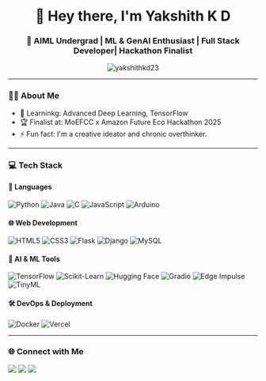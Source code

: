 <h1 align="center">👋 Hey there, I'm Yakshith K D</h1>
<h3 align="center">🚀 AIML Undergrad | ML & GenAI Enthusiast | Full Stack Developer| Hackathon Finalist</h3>

<p align="center">
  <img src="https://komarev.com/ghpvc/?username=yakshithkd23&label=Profile%20views&color=0e75b6&style=flat" alt="yakshithkd23" />
</p>

---

### 👨‍💻 About Me 
- 🌱 Learninkg: Advanced Deep Learning, TensorFlow  
- 🏆 Finalist at: MoEFCC x Amazon Future Eco Hackathon 2025  
- ⚡ Fun fact: I'm a creative ideator and chronic overthinker.

---

### 💻 Tech Stack

#### 🧠 Languages
![Python](https://img.shields.io/badge/Python-14354C?style=for-the-badge&logo=python&logoColor=white)
![Java](https://img.shields.io/badge/Java-ED8B00?style=for-the-badge&logo=java&logoColor=white)
![C](https://img.shields.io/badge/C-00599C?style=for-the-badge&logo=c&logoColor=white)
![JavaScript](https://img.shields.io/badge/JavaScript-F7DF1E?style=for-the-badge&logo=javascript&logoColor=black)
![Arduino](https://img.shields.io/badge/Arduino-00979D?style=for-the-badge&logo=arduino&logoColor=white)

#### 🌐 Web Development
![HTML5](https://img.shields.io/badge/HTML5-E34F26?style=for-the-badge&logo=html5&logoColor=white)
![CSS3](https://img.shields.io/badge/CSS3-1572B6?style=for-the-badge&logo=css3&logoColor=white)
![Flask](https://img.shields.io/badge/Flask-000000?style=for-the-badge&logo=flask&logoColor=white)
![Django](https://img.shields.io/badge/Django-092E20?style=for-the-badge&logo=django&logoColor=white)
![MySQL](https://img.shields.io/badge/MySQL-005C84?style=for-the-badge&logo=mysql&logoColor=white)

#### 🧠 AI & ML Tools
![TensorFlow](https://img.shields.io/badge/TensorFlow-FF6F00?style=for-the-badge&logo=tensorflow&logoColor=white)
![Scikit-Learn](https://img.shields.io/badge/Scikit%20Learn-F7931E?style=for-the-badge&logo=scikit-learn&logoColor=white)
![Hugging Face](https://img.shields.io/badge/HuggingFace-FCC624?style=for-the-badge&logo=huggingface&logoColor=black)
![Gradio](https://img.shields.io/badge/Gradio-3C5280?style=for-the-badge&logo=gradio&logoColor=white)
![Edge Impulse](https://img.shields.io/badge/EdgeImpulse-01C5B5?style=for-the-badge&logo=edgeimpulse&logoColor=black)
![TinyML](https://img.shields.io/badge/TinyML-00ACEE?style=for-the-badge&logo=vercel&logoColor=white)

#### 🛠 DevOps & Deployment
![Docker](https://img.shields.io/badge/Docker-2496ED?style=for-the-badge&logo=docker&logoColor=white)
![Vercel](https://img.shields.io/badge/Vercel-000000?style=for-the-badge&logo=vercel&logoColor=white)

---

### 🌐 Connect with Me

<p>
  <a href="mailto:yakshithkd97@gmail.com"><img src="https://img.shields.io/badge/Gmail-D14836?style=for-the-badge&logo=gmail&logoColor=white" /></a>
  <a href="https://www.linkedin.com/in/yakshithkd/"><img src="https://img.shields.io/badge/LinkedIn-0077B5?style=for-the-badge&logo=linkedin&logoColor=white" /></a>
  <a href="https://github.com/yakshithkd23"><img src="https://img.shields.io/badge/GitHub-100000?style=for-the-badge&logo=github&logoColor=white" /></a>
</p>
